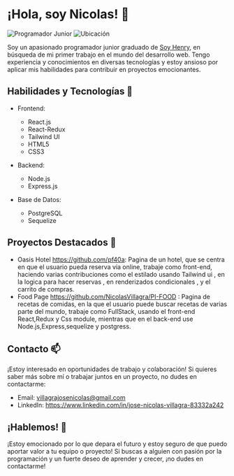 # ¡Hola, soy Nicolas! 👋

![Programador Junior](https://img.shields.io/badge/Programador-Junior-brightgreen)
![Ubicación](https://img.shields.io/badge/Ubicación-DondeEstoy-blue)

Soy un apasionado programador junior graduado de [Soy Henry](https://www.soyhenry.com/), en búsqueda de mi primer trabajo en el mundo del desarrollo web. Tengo experiencia y conocimientos en diversas tecnologías y estoy ansioso por aplicar mis habilidades para contribuir en proyectos emocionantes.

## Habilidades y Tecnologías 🔧

- Frontend: 
  - React.js
  - React-Redux
  - Tailwind UI
  - HTML5
  - CSS3

- Backend:
  - Node.js
  - Express.js

- Base de Datos:
  - PostgreSQL
  - Sequelize

## Proyectos Destacados 🚀

- Oasis Hotel https://github.com/pf40a: Pagina de un hotel, que se centra en que el usuario pueda reserva via online, trabaje como front-end, haciendo varias contribuciones como el estilado usando Tailwind ui , en la logica para hacer reservas , en renderizados condicionales , y el carrito de compras.
- Food Page https://github.com/NicolasVillagra/PI-FOOD : Pagina de recetas de comidas, en la que el usuario puede buscar recetas de varias parte del mundo, trabaje como FullStack, usando el front-end React,Redux y Css module, mientras que en el back-end use Node.js,Express,sequelize y postgress.

## Contacto 📫

¡Estoy interesado en oportunidades de trabajo y colaboración! Si quieres saber más sobre mí o trabajar juntos en un proyecto, no dudes en contactarme:

- Email: villagrajosenicolas@gmail.com
- LinkedIn: https://www.linkedin.com/in/jose-nicolas-villagra-83332a242

## ¡Hablemos! 💬

¡Estoy emocionado por lo que depara el futuro y estoy seguro de que puedo aportar valor a tu equipo o proyecto! Si buscas a alguien con pasión por la programación y un fuerte deseo de aprender y crecer, ¡no dudes en contactarme!

